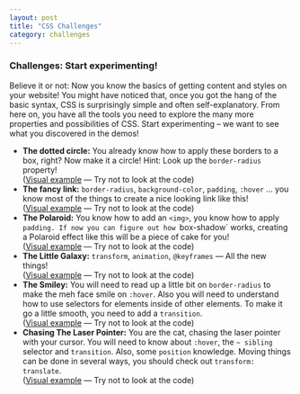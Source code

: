 ```yaml
---
layout: post
title: "CSS Challenges"
category: challenges
---
```


### Challenges: Start experimenting!

Believe it or not: Now you know the basics of getting content and styles on your website! You might have noticed that, once you got the hang of the basic syntax, CSS is surprisingly simple and often self-explanatory. From here on, you have all the tools you need to explore the many more properties and possibilities of CSS. Start experimenting – we want to see what you discovered in the demos!

* **The dotted circle:** You already know how to apply these borders to a box, right? Now make it a circle! Hint: Look up the `border-radius` property!<br>
(<a href="http://codepen.io/verpixelt/full/NGxOrL/" target="_blank">Visual example</a> — Try not to look at the code)
* **The fancy link:** `border-radius`, `background-color`, `padding`, `:hover` … you know most of the things to create a nice looking link like this!<br>
(<a href="http://codepen.io/verpixelt/full/zvrmdv/" target="_blank">Visual example</a> — Try not to look at the code)
* **The Polaroid:** You know how to add an `<img>`, you know how to apply `padding. If now you can figure out how `box-shadow` works, creating a Polaroid effect like this will be a piece of cake for you!<br>
(<a href="http://codepen.io/verpixelt/full/PPZyBd/" target="_blank">Visual example</a> — Try not to look at the code)
* **The Little Galaxy:** `transform`, `animation`, `@keyframes` — All the new things!<br>
(<a href="http://codepen.io/verpixelt/full/VveEqy/" target="_blank">Visual example</a> — Try not to look at the code)
* **The Smiley:** You will need to read up a little bit on `border-radius` to make the meh face smile on `:hover`. Also you will need to understand how to use selectors for elements inside of other elements. To make it go a little smooth, you need to add a `transition`.<br>
(<a href="http://codepen.io/verpixelt/full/ojbaVo/" target="_blank">Visual example</a> — Try not to look at the code)
* **Chasing The Laser Pointer:** You are the cat, chasing the laser pointer with your cursor. You will need to know about `:hover`, the `~ sibling` selector and `transition`. Also, some `position` knowledge. Moving things can be done in several ways, you should check out `transform: translate`.<br>
(<a href="http://codepen.io/verpixelt/full/YywRyj/" target="_blank">Visual example</a> — Try not to look at the code)

